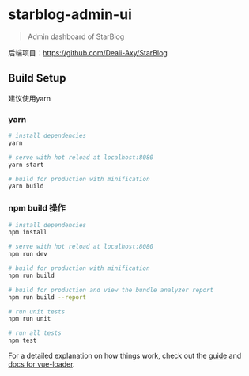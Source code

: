 # starblog-admin-ui

> Admin dashboard of StarBlog

后端项目：https://github.com/Deali-Axy/StarBlog

## Build Setup

建议使用yarn

### yarn

```bash
# install dependencies
yarn

# serve with hot reload at localhost:8080
yarn start

# build for production with minification
yarn build
```

### npm build 操作

```bash
# install dependencies
npm install

# serve with hot reload at localhost:8080
npm run dev

# build for production with minification
npm run build

# build for production and view the bundle analyzer report
npm run build --report

# run unit tests
npm run unit

# run all tests
npm test
```

For a detailed explanation on how things work, check out the [guide](http://vuejs-templates.github.io/webpack/) and [docs for vue-loader](http://vuejs.github.io/vue-loader).
